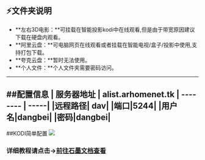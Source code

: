 ## ⚡文件夹说明
- **左右3D电影：**可挂载在智能投影kodi中在线观看,但是由于带宽原因建议下载在硬盘内观看。
- **阿里云盘：**可电脑网页在线观看或者挂载在智能电视/盒子/投影中使用,支持打包下载。
- **夸克云盘：**暂时无法使用。
- **个人文件：**个人文件夹需要密码访问。
---
##配置信息 
| 服务器地址 | alist.arhomenet.tk
| --------   | -----|
|远程路径| dav|
|端口|5244|
|用户名|dangbei|
|密码|dangbei|
---
##KODI简单配置
![](https://s1.ax1x.com/2022/09/26/xVvImT.jpg)
### 详细教程请点击→[前往石墨文档查看](https://shimo.im/docs/m8AZVQ7jnDtxXlAb/  "前往石墨文档查看")
